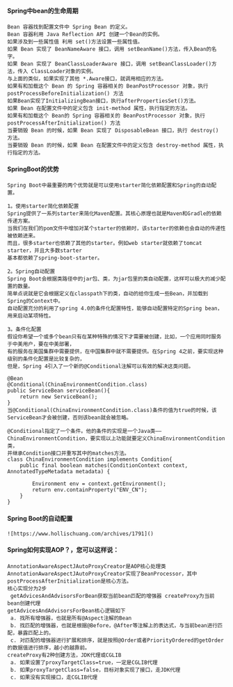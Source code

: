 #### Spring中bean的生命周期
    Bean 容器找到配置文件中 Spring Bean 的定义。
    Bean 容器利用 Java Reflection API 创建一个Bean的实例。
    如果涉及到一些属性值 利用 set()方法设置一些属性值。
    如果 Bean 实现了 BeanNameAware 接口，调用 setBeanName()方法，传入Bean的名字。
    如果 Bean 实现了 BeanClassLoaderAware 接口，调用 setBeanClassLoader()方法，传入 ClassLoader对象的实例。
    与上面的类似，如果实现了其他 *.Aware接口，就调用相应的方法。
    如果有和加载这个 Bean 的 Spring 容器相关的 BeanPostProcessor 对象，执行postProcessBeforeInitialization() 方法
    如果Bean实现了InitializingBean接口，执行afterPropertiesSet()方法。
    如果 Bean 在配置文件中的定义包含 init-method 属性，执行指定的方法。
    如果有和加载这个 Bean的 Spring 容器相关的 BeanPostProcessor 对象，执行postProcessAfterInitialization() 方法
    当要销毁 Bean 的时候，如果 Bean 实现了 DisposableBean 接口，执行 destroy() 方法。
    当要销毁 Bean 的时候，如果 Bean 在配置文件中的定义包含 destroy-method 属性，执行指定的方法。
    
    
#### SpringBoot的优势
    Spring Boot中最重要的两个优势就是可以使用starter简化依赖配置和Spring的自动配置。
    
    1。使用starter简化依赖配置
    Spring提供了一系列starter来简化Maven配置。其核心原理也就是Maven和Gradle的依赖传递方案。
    当我们在我们的pom文件中增加对某个starter的依赖时，该starter的依赖也会自动的传递性被依赖进来。
    而且，很多starter也依赖了其他的starter。例如web starter就依赖了tomcat starter，并且大多数starter
    基本都依赖了spring-boot-starter。
    
    2。Spring自动配置
    Spring Boot会根据类路径中的jar包、类，为jar包里的类自动配置，这样可以极大的减少配置的数量。
    简单点说就是它会根据定义在classpath下的类，自动的给你生成一些Bean，并加载到Spring的Context中。
    自动配置充分的利用了spring 4.0的条件化配置特性，能够自动配置特定的Spring bean，用来启动某项特性。
       
    3。条件化配置
    假设你希望一个或多个bean只有在某种特殊的情况下才需要被创建，比如，一个应用同时服务于中美用户，要在中美部署，
    有的服务在美国集群中需要提供，在中国集群中就不需要提供。在Spring 4之前，要实现这种级别的条件化配置是比较复杂的，
    但是，Spring 4引入了一个新的@Conditional注解可以有效的解决这类问题。
    
    @Bean
    @Conditional(ChinaEnvironmentCondition.class)
    public ServiceBean serviceBean(){
        return new ServiceBean();
    }
    当@Conditional(ChinaEnvironmentCondition.class)条件的值为true的时候，该ServiceBean才会被创建，否则该bean就会被忽略。
    
    @Conditional指定了一个条件。他的条件的实现是一个Java类——ChinaEnvironmentCondition，要实现以上功能就要定义ChinaEnvironmentCondition类，
    并继承Condition接口并重写其中的matches方法。
    class ChinaEnvironmentCondition implements Condition{
        public final boolean matches(ConditionContext context, AnnotatedTypeMetadata metadata) {
    
            Environment env = context.getEnvironment();
            return env.containProperty("ENV_CN");
        }
    }
    
#### Spring Boot的自动配置
    ![https://www.hollischuang.com/archives/1791]()
    
    
#### Spring如何实现AOP？，您可以这样说：
    AnnotationAwareAspectJAutoProxyCreator是AOP核心处理类
    AnnotationAwareAspectJAutoProxyCreator实现了BeanProcessor，其中postProcessAfterInitialization是核心方法。
    核心实现分为2步
     getAdvicesAndAdvisorsForBean获取当前bean匹配的增强器 createProxy为当前bean创建代理
    getAdvicesAndAdvisorsForBean核心逻辑如下
     a. 找所有增强器，也就是所有@Aspect注解的Bean
     b. 找匹配的增强器，也就是根据@Before，@After等注解上的表达式，与当前bean进行匹配，暴露匹配上的。
     c. 对匹配的增强器进行扩展和排序，就是按照@Order或者PriorityOrdered的getOrder的数据值进行排序，越小的越靠前。
    createProxy有2种创建方法，JDK代理或CGLIB
     a. 如果设置了proxyTargetClass=true，一定是CGLIB代理
     b. 如果proxyTargetClass=false，目标对象实现了接口，走JDK代理
     c. 如果没有实现接口，走CGLIB代理